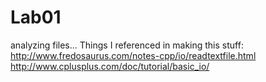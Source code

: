 # Lab01
analyzing files...
Things I referenced in making this stuff:
http://www.fredosaurus.com/notes-cpp/io/readtextfile.html
http://www.cplusplus.com/doc/tutorial/basic_io/
